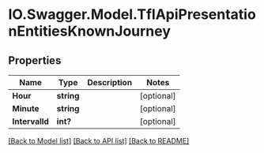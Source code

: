 # IO.Swagger.Model.TflApiPresentationEntitiesKnownJourney
## Properties

Name | Type | Description | Notes
------------ | ------------- | ------------- | -------------
**Hour** | **string** |  | [optional] 
**Minute** | **string** |  | [optional] 
**IntervalId** | **int?** |  | [optional] 

[[Back to Model list]](../README.md#documentation-for-models) [[Back to API list]](../README.md#documentation-for-api-endpoints) [[Back to README]](../README.md)

